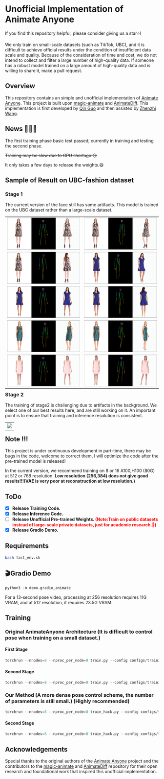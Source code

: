 # Unofficial Implementation of Animate Anyone

If you find this repository helpful, please consider giving us a star⭐!

We only train on small-scale datasets (such as TikTok, UBC), and it is difficult to achieve official results under the condition of insufficient data scale and quality. Because of the consideration of time and cost, we do not intend to collect and filter a large number of high-quality data. If someone has a robust model trained on a large amount of high-quality data and is willing to share it, make a pull request.

## Overview
This repository contains an simple and unofficial implementation of [Animate Anyone](https://humanaigc.github.io/animate-anyone/). This project is built upon [magic-animate](https://github.com/magic-research/magic-animate/tree/main) and [AnimateDiff](https://github.com/guoyww/AnimateDiff). This implementation is first developed by [Qin Guo](https://github.com/guoqincode) and then assisted by [Zhenzhi Wang](https://zhenzhiwang.github.io/).

## News 🤗🤗🤗
The first training phase basic test passed, currently in training and testing the second phase.

~~Training may be slow due to GPU shortage.😢~~

It only takes a few days to release the weights.😄

## Sample of Result on UBC-fashion dataset
### Stage 1
The current version of the face still has some artifacts.  This model is trained on the UBC dataset rather than a large-scale dataset.
<table class="center">
    <tr><td><img src="./assets/stage1/1.png"></td><td><img src="./assets/stage1/2.png"></td></tr>
    <tr><td><img src="./assets/stage1/3.png"></td><td><img src="./assets/stage1/8.png"></td></tr>
    <tr><td><img src="./assets/stage1/9.png"></td><td><img src="./assets/stage1/10.png"></td></tr>
    <tr><td><img src="./assets/stage1/4.png"></td><td><img src="./assets/stage1/5.png"></td></tr>
    <tr><td><img src="./assets/stage1/6.png"></td><td><img src="./assets/stage1/7.png"></td></tr>

</table>
<p style="margin-left: 2em; margin-top: -1em"></p>

### Stage 2
The training of stage2 is challenging due to artifacts in the background. We select one of our best results here, and are still working on it. An important point is to ensure that training and inference resolution is consistent.
<table class="center">
    <tr><td><img src="./assets/stage2/1.gif"></td></tr>

</table>
<p style="margin-left: 2em; margin-top: -1em"></p>


## Note !!!
This project is under continuous development in part-time, there may be bugs in the code, welcome to correct them, I will optimize the code after the pre-trained model is released!

In the current version, we recommend training on 8 or 16 A100,H100 (80G) at 512 or 768 resolution. **Low resolution (256,384) does not give good results!!!(VAE is very poor at reconstruction at low resolution.)**

## ToDo
- [x] **Release Training Code.**
- [x] **Release Inference Code.** 
- [ ] **Release Unofficial Pre-trained Weights. <font color="red">(Note:Train on public datasets instead of large-scale private datasets, just for academic research.🤗)</font>**
- [x] **Release Gradio Demo.**

## Requirements

```bash
bash fast_env.sh
```

## 🎬Gradio Demo
```python
python3 -m demo.gradio_animate
```
For a 13-second pose video, processing at 256 resolution requires 11G VRAM, and at 512 resolution, it requires 23.5G VRAM.

## Training
### Original AnimateAnyone Architecture (It is difficult to control pose when training on a small dataset.)
#### First Stage

```python
torchrun --nnodes=8 --nproc_per_node=8 train.py --config configs/training/train_stage_1.yaml
```

#### Second Stage

```python
torchrun --nnodes=8 --nproc_per_node=8 train.py --config configs/training/train_stage_2.yaml
```

### Our Method (A more dense pose control scheme, the number of parameters is still small.) (Highly recommended)
```python
torchrun --nnodes=8 --nproc_per_node=8 train_hack.py --config configs/training/train_stage_1.yaml
```

#### Second Stage

```python
torchrun --nnodes=8 --nproc_per_node=8 train_hack.py --config configs/training/train_stage_2.yaml
```


## Acknowledgements
Special thanks to the original authors of the [Animate Anyone](https://humanaigc.github.io/animate-anyone/) project and the contributors to the [magic-animate](https://github.com/magic-research/magic-animate/tree/main) and [AnimateDiff](https://github.com/guoyww/AnimateDiff) repository for their open research and foundational work that inspired this unofficial implementation.
